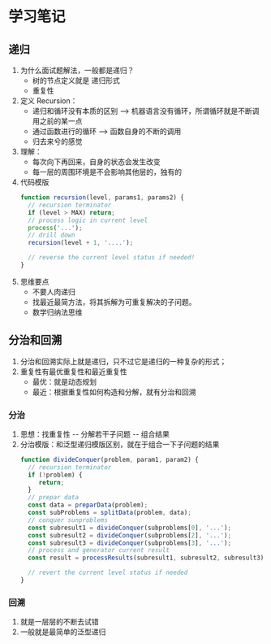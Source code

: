 # 学习笔记

## 递归
1. 为什么面试题解法，一般都是递归？
   - 树的节点定义就是 递归形式
   - 重复性
2. 定义 Recursion：
   - 递归和循环没有本质的区别 --> 机器语言没有循环，所谓循环就是不断调用之前的某一点
   - 通过函数进行的循环 --> 函数自身的不断的调用
   - 归去来兮的感觉
3. 理解：
   - 每次向下再回来，自身的状态会发生改变
   - 每一层的周围环境是不会影响其他层的，独有的
4. 代码模版
   ```javascript
   function recursion(level, params1, params2) {
     // recursion terminator
     if (level > MAX) return;
     // process logic in current level
     process('...');
     // drill down
     recursion(level + 1, '....');

     // reverse the current level status if needed!
   }
   ```
5. 思维要点
   - 不要人肉递归
   - 找最近最简方法，将其拆解为可重复解决的子问题。
   - 数学归纳法思维

## 分治和回溯
1. 分治和回溯实际上就是递归，只不过它是递归的一种复杂的形式；
2. 重复性有最优重复性和最近重复性
    - 最优：就是动态规划
    - 最近：根据重复性如何构造和分解，就有分治和回溯
### 分治
1. 思想：找重复性 -- 分解若干子问题 -- 组合结果
2. 分治模版：和泛型递归模版区别，就在于组合一下子问题的结果
    ```javascript
    function divideConquer(problem, param1, param2) {
      // recursion terminator
      if (!problem) {
         return;
      }
      // prepar data
      const data = preparData(problem);
      const subProblems = splitData(problem, data);
      // conquer sunproblems
      const subresult1 = divideConquer(subproblems[0], '...');
      const subresult2 = divideConquer(subproblems[2], '...');
      const subresult3 = divideConquer(subproblems[3], '...');
      // process and generator current result
      const result = processResults(subresult1, subresult2, subresult3);

      // revert the current level status if needed
    }
    ```
### 回溯
1. 就是一层层的不断去试错
2. 一般就是最简单的泛型递归